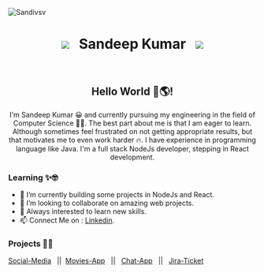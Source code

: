 <p align="left"> <img src="https://komarev.com/ghpvc/?username=Sandivsv&label=Profile%20views&color=0e75b6&style=flat" alt="Sandivsv" /> </p>

<h1 align="center"><a href="https://in.linkedin.com/in/sandeep-kumar-75643619b/"></a><img src="https://img.shields.io/badge/-Sandeep Kumar-blue?style=flat-square&logo=Linkedin&logoColor=white&link=https://in.linkedin.com/in/sandeep-kumar-75643619b/"/> &nbsp;&nbsp;Sandeep Kumar &nbsp;&nbsp;<a href="mailto:sandeepkmr7379@gmail.com"></a><img src="https://img.shields.io/badge/-sandeepkmr7379@gmail.com-c14438?style=flat-square&logo=Gmail&logoColor=white&link=mailto:sandeepkmr7379@gmail.com"/></h1>

</br>
<h2 align="center">  Hello World 👋🌎! </h2>

<p align="center">
I'm Sandeep Kumar 😀 and currently pursuing my engineering in the field of Computer Science 👨‍💻. The best part about me is that I am eager to learn. Although sometimes feel frustrated on not getting appropriate results, but that motivates me to even work harder 🔥. I have experience in programming language like Java. I'm a full stack NodeJs developer, stepping in React development.  
</p>


### Learning ✨🤓
- 🌱 I’m currently building some projects in NodeJs and React.
- 👯 I’m looking to collaborate on amazing web projects. 
- 🌱 Always interested to learn new skills.  
- 📫 Connect Me on : [Linkedin](https://in.linkedin.com/in/sandeep-kumar-75643619b/).

### Projects 👨‍💻
[Social-Media](https://github.com/Sandivsv/Social_Media_Application) &nbsp;&nbsp;||&nbsp;&nbsp;[Movies-App](https://github.com/Sandivsv/Movies-App) &nbsp;&nbsp;||&nbsp;&nbsp; [Chat-App](https://github.com/Sandivsv/Chat-App) &nbsp;&nbsp;||&nbsp;&nbsp; [Jira-Ticket](https://github.com/Sandivsv/JIRA-Ticket-Clone) &nbsp;&nbsp;
